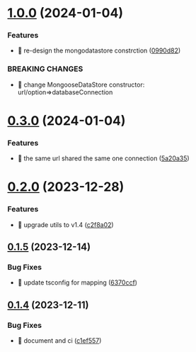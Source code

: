 

# [1.0.0](https://github.com/unipackage/datastore/compare/v0.3.0...v1.0.0) (2024-01-04)


### Features

* 🎸 re-design the mongodatastore constrction ([0990d82](https://github.com/unipackage/datastore/commit/0990d821153fee73d64742646fbfdfb84ff17261))


### BREAKING CHANGES

* 🧨 change MongooseDataStore constructor: url/option=>databaseConnection

# [0.3.0](https://github.com/unipackage/datastore/compare/v0.2.0...v0.3.0) (2024-01-04)


### Features

* 🎸 the same url shared the same one connection ([5a20a35](https://github.com/unipackage/datastore/commit/5a20a35c6409357e98092b90fa1878cc6d9e3322))

# [0.2.0](https://github.com/unipackage/datastore/compare/v0.1.5...v0.2.0) (2023-12-28)


### Features

* 🎸 upgrade utils to v1.4 ([c2f8a02](https://github.com/unipackage/datastore/commit/c2f8a02dea600c7277da9108d8c204f7e504cbcf))

## [0.1.5](https://github.com/unipackage/datastore/compare/v0.1.4...v0.1.5) (2023-12-14)


### Bug Fixes

* 🐛 update tsconfig for mapping ([6370ccf](https://github.com/unipackage/datastore/commit/6370ccf426005dfee2bbc109f61c6db67ce89ca7))

## [0.1.4](https://github.com/unipackage/datastore/compare/v0.1.2...v0.1.4) (2023-12-11)


### Bug Fixes

* 🐛 document and ci ([c1ef557](https://github.com/unipackage/datastore/commit/c1ef557e6c0eb5c5cc7c8e63c401624423ea0762))
